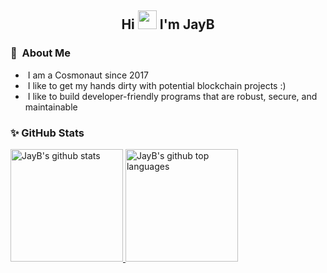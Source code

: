 <div align="center">
  <h2> 
    Hi <img src="https://github.com/kogisin/kogisin/blob/main/gifs/hi.gif" width="30px"> I'm JayB
  </h2>
</div>

### 👨 &nbsp;About Me

- &nbsp;I am a Cosmonaut since 2017
- &nbsp;I like to get my hands dirty with potential blockchain projects :)
- &nbsp;I like to build developer-friendly programs that are robust, secure, and maintainable 

### ✨ GitHub Stats

  <a href="https://github.com/kogisin">
    <img height="180em" src="https://github-readme-stats.vercel.app/api?username=kogisin&show_icons=true&theme=merko&count_private=true" alt="JayB's github stats" />
    <img height="180em" src="https://github-readme-stats.vercel.app/api/top-langs/?username=kogisin&theme=merko&layout=compact" alt="JayB's github top languages" />
  </a>
  <br/>
